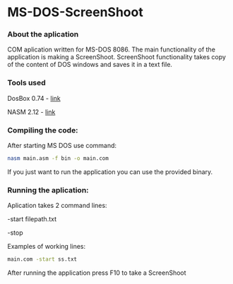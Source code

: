 # MS-DOS-ScreenShoot

### About the aplication

COM aplication written for MS-DOS 8086. The main functionality of the application is making a ScreenShoot. ScreenShoot functionality takes copy of the content of DOS windows and saves it in a text file.

### Tools used

DosBox 0.74 - [link][df1]

NASM 2.12 - [link][df2]

### Compiling the code:

After starting MS DOS use command:

```sh
nasm main.asm -f bin -o main.com
```

If you just want to run the application you can use the provided binary.

### Running the aplication:

Aplication takes 2 command lines:

  -start filepath.txt
  
  -stop

Examples of working lines: 

```sh
main.com -start ss.txt
```

After running the application press F10 to take a ScreenShoot

[df1]: http://www.dosbox.com/download.php?main=1
[df2]: http://www.nasm.us/pub/nasm/releasebuilds/2.12.01/
